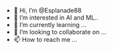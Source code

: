 - 👋 Hi, I’m @Esplanade88
- 👀 I’m interested in AI and ML..
- 🌱 I’m currently learning ...
- 💞️ I’m looking to collaborate on ...
- 📫 How to reach me ...

<!---
Esplanade88/Esplanade88 is a ✨ special ✨ repository because its `README.md` (this file) appears on your GitHub profile.
You can click the Preview link to take a look at your changes.
--->
